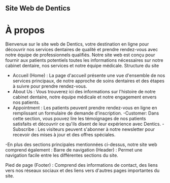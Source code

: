 


## Site Web de Dentics
# À propos

Bienvenue sur le site web de Dentics, votre destination en ligne pour découvrir nos services dentaires de qualité et prendre rendez-vous avec notre équipe de professionnels qualifiés. Notre site web est conçu pour fournir aux patients potentiels toutes les informations nécessaires sur notre cabinet dentaire, nos services et notre équipe médicale.
Structure du site

- Accueil (Home) :
 La page d'accueil présente une vue d'ensemble de nos services principaux, de notre approche de soins dentaires et des étapes à suivre pour prendre rendez-vous.
- About Us :
Vous trouverez ici des informations sur l'histoire de notre cabinet dentaire, notre équipe médicale et notre engagement envers nos patients.
- Appointment :
Les patients peuvent prendre rendez-vous en ligne en remplissant un formulaire de demande d'inscription.
 -Customer:
Dans cette section, vous pouvez lire les témoignages de nos patients satisfaits et découvrir ce qu'ils disent de leur expérience avec Dentics.
-Subscribe :
 Les visiteurs peuvent s'abonner à notre newsletter pour recevoir des mises à jour et des offres spéciales.


-En plus des sections principales mentionnées ci-dessus, notre site web comprend également :
Barre de navigation (Header) : Permet une navigation facile entre les différentes sections du site.

Pied de page (Footer) : Comprend des informations de contact, des liens vers nos réseaux sociaux et des liens vers d'autres pages importantes du site.
